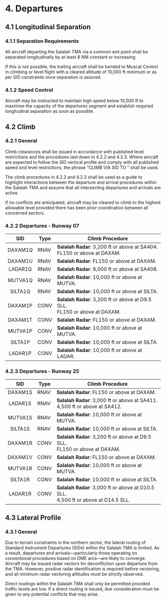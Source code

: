 # 4. Departures
## 4.1 Longitudinal Separation
### 4.1.1 Separation Requirements
All aircraft departing the Salalah TMA via a common exit point shall be separated longitudinally by at least 8 NM constant or increasing. 

If this is not possible, the trailing aircraft shall be handed to Muscat Control in climbing or level flight with a cleared altitude of 10,000 ft minimum or as per SID constraints once separation is assured. 

### 4.1.2 Speed Control
Aircraft may be instructed to maintain high speed below 10,000 ft to maximise the capacity of the departures segment and establish required longitudinal separation as soon as possible.

## 4.2 Climb
### 4.2.1 General
Climb clearances shall be issued in accordance with published level restrictions and the procedures laid down in 4.2.2 and 4.2.3. Where aircraft are expected to follow the SID vertical profile and comply with all published speed and level restrictions, the phrase “CLIMB VIA SID TO <cleared level>” shall be used. 

The climb procedures in 4.2.2 and 4.2.3 shall be used as a guide to highlight interactions between the departure and arrival procedures within the Salalah TMA and assume that all intersecting departures and arrivals are active.  

If no conflicts are anticipated, aircraft may be cleared to climb to the highest allowable level provided there has been prior coordination between all concerned sectors. 

### 4.2.2 Departures - Runway 07
|   SID   | Type | Climb Procedure                                                               |
|:-------:|------|-------------------------------------------------------------------------------|
| DAXAM1Q | RNAV | **Salalah Radar**: 3,200 ft or above at SA404.<br>FL150 or above at DAXAM.    |
| DAXAM1U | RNAV | **Salalah Radar**: FL150 or above at DAXAM.                                   |
| LADAR1Q | RNAV | **Salalah Radar**: 9,000 ft or above at SA408.                                |
| MUTVA1Q | RNAV | **Salalah Radar**: 10,000 ft or above at MUTVA.                               |
| SILTA1Q | RNAV | **Salalah Radar**: 10,000 ft or above at SILTA.                               |
| DAXAM1P | CONV | **Salalah Radar**: 3,200 ft or above at D9.5 SLL.<br>FL150 or above at DAXAM. |
| DAXAM1T | CONV | **Salalah Radar**: FL150 or above at DAXAM.                                   |
| MUTVA1P | CONV | **Salalah Radar**: 10,000 ft or above at MUTVA.                               |
| SILTA1P | CONV | **Salalah Radar**: 10,000 ft or above at SILTA.                               |
| LADAR1P | CONV | **Salalah Radar**: 10,000 ft or above at LADAR.                               |

### 4.2.3 Departures - Runway 25
|   SID   | Type | Climb Procedure                                                                       |
|:-------:|------|---------------------------------------------------------------------------------------|
| DAXAM1S | RNAV | **Salalah Radar**: FL150 or above at DAXAM.                                           |
| LADAR1S | RNAV | **Salalah Radar**: 3,000 ft or above at SA411.<br>4,500 ft or above at SA412.         |
| MUTVA1S | RNAV | **Salalah Radar**: 10,000 ft or above at MUTVA.                                       |
| SILTA1S | RNAV | **Salalah Radar**: 10,000 ft or above at SILTA.                                       |
| DAXAM1R | CONV | **Salalah Radar**: 3,200 ft or above at D9.5 SLL.<br>FL150 or above at DAXAM.         |
| DAXAM1V | CONV | **Salalah Radar**: FL150 or above at DAXAM.                                           |
| MUTVA1R | CONV | **Salalah Radar**: 10,000 ft or above at MUTVA.                                       |
| SILTA1R | CONV | **Salalah Radar**: 10,000 ft or above at SILTA.                                       |
| LADAR1R | CONV | **Salalah Radar**: 3,000 ft or above at D10.5 SLL.<br>4,500 ft or above at D14.5 SLL. |

## 4.3 Lateral Profile
### 4.3.1 General
Due to terrain constraints in the northern sector, the lateral routing of Standard Instrument Departures (SIDs) within the Salalah TMA is limited. As a result, departures and arrivals—particularly those operating on conventional procedures based on DME arcs—are likely to converge. Aircraft may be issued radar vectors for deconfliction upon departure from the TMA. However, positive radar identification is required before vectoring, and all minimum radar vectoring altitudes must be strictly observed.

Direct routings within the Salalah TMA shall only be permitted provided traffic levels are low. If a direct routing is issued, due consideration must be given to any potential conflicts that may arise. 